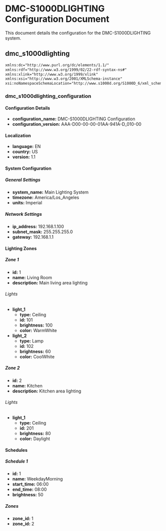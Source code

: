 # DMC-S1000DLIGHTING Configuration Document

This document details the configuration for the DMC-S1000DLIGHTING system.

## dmc_s1000dlighting

```xml
xmlns:dc="http://www.purl.org/dc/elements/1.1/" 
xmlns:rdf="http://www.w3.org/1999/02/22-rdf-syntax-ns#" 
xmlns:xlink="http://www.w3.org/1999/xlink" 
xmlns:xsi="http://www.w3.org/2001/XMLSchema-instance" 
xsi:noNamespaceSchemaLocation="http://www.s1000d.org/S1000D_6/xml_schema_flat/proced.xsd"
```

### dmc_s1000dlighting_configuration

#### Configuration Details

*   **configuration_name:** DMC-S1000DLIGHTING Configuration
*   **configuration_version:** AAA-D00-00-00-01AA-941A-D_010-00

#### Localization

*   **language:** EN
*   **country:** US
*   **version:** 1.1

#### System Configuration

##### General Settings

*   **system_name:** Main Lighting System
*   **timezone:** America/Los_Angeles
*   **units:** Imperial

##### Network Settings

*   **ip_address:** 192.168.1.100
*   **subnet_mask:** 255.255.255.0
*   **gateway:** 192.168.1.1

#### Lighting Zones

##### Zone 1

*   **id:** 1
*   **name:** Living Room
*   **description:** Main living area lighting

###### Lights

*   **light_1**
    *   **type:** Ceiling
    *   **id:** 101
    *   **brightness:** 100
    *   **color:** WarmWhite
*   **light_2**
    *   **type:** Lamp
    *   **id:** 102
    *   **brightness:** 60
    *   **color:** CoolWhite

##### Zone 2

*   **id:** 2
*   **name:** Kitchen
*   **description:** Kitchen area lighting

###### Lights

*   **light_1**
    *   **type:** Ceiling
    *   **id:** 201
    *   **brightness:** 80
    *   **color:** Daylight

#### Schedules

##### Schedule 1

*   **id:** 1
*   **name:** WeekdayMorning
*   **start_time:** 06:00
*   **end_time:** 08:00
*   **brightness:** 50

##### Zones

*   **zone_id:** 1
*   **zone_id:** 2
